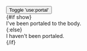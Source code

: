 <script>
  import { Story } from 'kitbook';
  import ShowHide from '$lib/functions/ShowHide.svelte';
  import Button from '$lib/ui/Button.svelte';
  import { portal } from '$lib/actions/portal';
</script>

<Story>
  <ShowHide let:show let:toggle>
    <Button onclick={toggle}>Toggle 'use:portal'</Button>
    <div class="relative" style="height: 100px; width: 300px;">
      {#if show}
        <div
          use:portal
          class="p-6 flex items-center justify-center font-bold bg-blue-200 rounded-full z-10 absolute bottom-0 right-0">
          I've been portaled to the body.
        </div>
      {:else}
        <div
          class="p-6 flex items-center justify-center font-bold bg-blue-200 rounded-full z-10 absolute bottom-0 right-0">
          I haven't been portaled.
        </div>
      {/if}
    </div>
  </ShowHide>
</Story>
